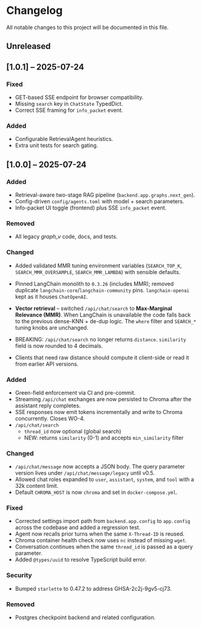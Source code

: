 # Changelog

All notable changes to this project will be documented in this file.

## Unreleased


## [1.0.1] – 2025-07-24

### Fixed
* GET-based SSE endpoint for browser compatibility.
* Missing `search` key in `ChatState` TypedDict.
* Correct SSE framing for `info_packet` event.

### Added
* Configurable RetrievalAgent heuristics.
* Extra unit tests for search gating.

## [1.0.0] – 2025-07-24

### Added
* Retrieval-aware two-stage RAG pipeline (`backend.app.graphs.next_gen`).
* Config-driven `config/agents.toml` with model + search parameters.
* Info-packet UI toggle (frontend) plus SSE `info_packet` event.

### Removed
* All legacy *graph_v* code, docs, and tests.


### Changed
* Added validated MMR tuning environment variables (`SEARCH_TOP_K`, `SEARCH_MMR_OVERSAMPLE`, `SEARCH_MMR_LAMBDA`) with sensible defaults.
* Pinned LangChain monolith to `0.3.26` (includes MMR); removed duplicate `langchain-core`/`langchain-community` pins. `langchain-openai` kept as it houses `ChatOpenAI`.

* **Vector retrieval** – switched `/api/chat/search` to **Max-Marginal Relevance (MMR)**. When LangChain is unavailable the code falls back to the previous dense-KNN + de-dup logic. The `where` filter and `SEARCH_*` tuning knobs are unchanged.

* BREAKING: `/api/chat/search` no longer returns `distance`. `similarity` field is now rounded to 4 decimals.
* Clients that need raw distance should compute it client-side or read it from earlier API versions.

### Added
- Green-field enforcement via CI and pre-commit.
- Streaming `/api/chat` exchanges are now persisted to Chroma after the
  assistant reply completes.
- SSE responses now emit tokens incrementally and write to Chroma concurrently.
  Closes WO-4.
- `/api/chat/search`
    - `thread_id` now optional (global search)
    - NEW: returns `similarity` (0-1) and accepts `min_similarity` filter

### Changed
- `/api/chat/message` now accepts a JSON body. The query parameter version lives under `/api/chat/message/legacy` until v0.5.
- Allowed chat roles expanded to `user`, `assistant`, `system`, and `tool` with a 32k content limit.
- Default `CHROMA_HOST` is now `chroma` and set in `docker-compose.yml`.


### Fixed
- Corrected settings import path from `backend.app.config` to `app.config` across
  the codebase and added a regression test.
- Agent now recalls prior turns when the same `X-Thread-ID` is reused.
- Chroma container health check now uses `nc` instead of missing `wget`.
- Conversation continues when the same `thread_id` is passed as a query parameter.
- Added `@types/uuid` to resolve TypeScript build error.

### Security
- Bumped `starlette` to 0.47.2 to address GHSA-2c2j-9gv5-cj73.

### Removed
- Postgres checkpoint backend and related configuration.
